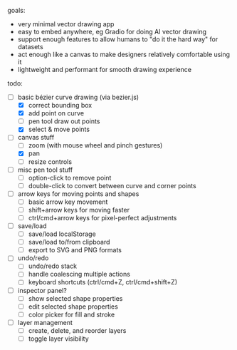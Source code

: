 goals:

- very minimal vector drawing app
- easy to embed anywhere, eg Gradio for doing AI vector drawing
- support enough features to allow humans to "do it the hard way" for datasets
- act enough like a canvas to make designers relatively comfortable using it
- lightweight and performant for smooth drawing experience

todo:

- [ ] basic bézier curve drawing (via bezier.js)
  - [x] correct bounding box
  - [x] add point on curve
  - [ ] pen tool draw out points
  - [x] select & move points
- [ ] canvas stuff
  - [ ] zoom (with mouse wheel and pinch gestures)
  - [x] pan
  - [ ] resize controls
- [ ] misc pen tool stuff
  - [ ] option-click to remove point
  - [ ] double-click to convert between curve and corner points
- [ ] arrow keys for moving points and shapes
  - [ ] basic arrow key movement
  - [ ] shift+arrow keys for moving faster
  - [ ] ctrl/cmd+arrow keys for pixel-perfect adjustments
- [ ] save/load
  - [ ] save/load localStorage
  - [ ] save/load to/from clipboard
  - [ ] export to SVG and PNG formats
- [ ] undo/redo
  - [ ] undo/redo stack
  - [ ] handle coalescing multiple actions
  - [ ] keyboard shortcuts (ctrl/cmd+Z, ctrl/cmd+shift+Z)
- [ ] inspector panel?
  - [ ] show selected shape properties
  - [ ] edit selected shape properties
  - [ ] color picker for fill and stroke
- [ ] layer management
  - [ ] create, delete, and reorder layers
  - [ ] toggle layer visibility
